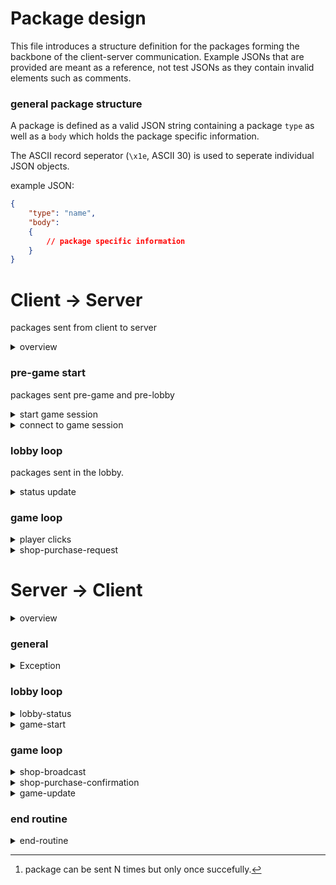 # Package design

This file introduces a structure definition for the packages forming the backbone of the client-server communication.
Example JSONs that are provided are meant as a reference, not test JSONs as they contain invalid elements such as comments.


### general package structure


A package is defined as a valid JSON string containing a package `type` as well as a `body` which holds the package specific information.

The ASCII record seperator (`\x1e`, ASCII 30) is used to seperate individual JSON objects.

example JSON:
```json
{
	"type":	"name",
	"body":
	{
        // package specific information
	}
}
```


# Client -> Server

packages sent from client to server

<details>
<summary>overview</summary>

| Package Type                                        | Game Stage  | Sent On    | Max Times Sent |
|-----------------------------------------------------|-------------|------------|----------------|
| [start-game-session](#start-game-session)           | before game | event      | 1              |
| [connect-to-game-session](#connect-to-game-session) | before game | event      | 1[^1]          |
| [status-update](#status-update)                     | lobby       | event      | N              |
| [player-clicks](#player-clicks)                     | game        | periodical | N              |

[^1]: package can be sent N times but only once succefully.

</details>



### pre-game start

packages sent pre-game and pre-lobby

<div id="start-game-session">
<details>
<summary>start game session</summary>

This package is sent when a <ins>new</ins> game session is initiated.
The package initiates AND joins the player in the session.
`playername` can be any string. Any validation is to be performed server-side but is not currently planned.
This package is sent only once and is event-driven.

Example JSON:
```json
{
	"type":	"start-game-session",
	"body":
	{
		"playername":	"passcht_03"
	}
}
```
</details>
</div>

<div id="connect-to-game-session">
<details>
<summary>connect to game session</summary>

This package is sent when a player wants to connect to an <ins>existing</ins> game session.
The `gamecode` is a string validated on the server side.
`playername` can be any string. Any validation is to be performed server-side but is not currently planned.
This package is sent only once and is event-driven.

```json
{
    "type":	"connect-to-game-session",
	"body":
	{
		"gamecode":	"A0313",
		"playername":	"passcht_03"
	}
}
```
</details>
</div>


### lobby loop
packages sent in the lobby.

<div id="status-update">
<details>
<summary>status update</summary>

This package is sent when a individual player changes their 'readiness' status.
It can be sent N times per player and is event-driven.

```json
{
	"type":	"status-update",
	"body":
	{
		"is-ready": true
	}
}
```
</details>
</div>


### game loop

<div id="player-clicks">
<details>
<summary>player clicks</summary>

This package is sent perdiodically and contains the <ins>raw clicks since last package</ins>.

```json
{
	"type":	"player-clicks",
	"body":
	{
		"count": 5
	}
}
```
</details>
</div>

<div id="shop-purchase-request">
<details>
<summary>shop-purchase-request</summary>

This package is sent when a player requests a shop purchase.

```json
{
    "type": "shop-purchase-request",
    "body": {
        "upgrade-name": "Passive Income",
        "tier": 2  // tier should only be provided for tiered upgrades and is 0-indexed
    }
}
```

</details>
</div>




# Server -> Client

<details>
<summary>overview</summary>

| Package Type                                              | Game Stage | Sent On    | Max Times Sent |
|-----------------------------------------------------------|------------|------------|----------------|
| [exception](#exception)                                   | global     | event      | N              |
| [lobby-status](#lobby-status)                             | lobby      | periodical | N              |
| [game-start](#game-start)                                 | lobby      | event      | 1              |
| [shop-broadcast](#shop-broadcast)                         | game       | event      | 1              |
| [shop-purchase-confirmation](#shop-purchase-confirmation) | game       | event      | N              |
| [game-update](#game-update)                               | game       | periodical | N              |
| [end-routine](#end-routine)                               | postgame   | event      | 1              |

</details>


### general

<div id="exception">
<details>
<summary>Exception</summary>

This package is sent to the client when an exception occurs.
`details` is an object with an undertermined structure and provides additional information depending on the specific exception that occured. 

```json
{
    "type": "exception",
    "body": {
        "name": "gamecode-not-found",
        "details": {}  //additional exception details
    }
}
```

</details>
</div>




### lobby loop

<div id="lobby-status">
<details>
<summary>lobby-status</summary>

This package is sent periodically to indicate the current status of the lobby.

```json
{
    "type": "lobby-status",
    "body": {
        "gamecode": "A0313",
        "players": [
            {
                "playername": "player1",
                "is-ready": true
            },
            {
                "playername": "player2",
                "is-ready": false
            }
        ]
    }
}
```
</details>
</div>


<details>
<summary>game-start</summary>

This package is sent to indicate a game start.

```json
{
    "type": "game-start",
    "body": {
    }
}
```
</details>
</div>



### game loop

<div id="shop-broadcast">
<details>
<summary>shop-broadcast</summary>

This package is sent once when the game starts and broadcasts the entire shop.
The `shop_entries` attribute holds a list of shop entries.
Each shop entry consists of a `name`, `type`, `target` and `description`.
The `type` specifies whether the entry is a single upgrade or a tiered upgrade.
The `target`specifies whether the upgrade improves the click modifier ("click_modifier") or the passive gain ("gain").

If the `type` is "single" the shop entry also provides a `price` attribute.

For the "tiered" `type` a `tiers` attribute is provided which holds a list of individual upgrade tiers from lowest to highest.
Each individual upgrade object has a `price` attribute and the optional attributes `name` and `description`.

```json
{
    "type": "shop-broadcast",
    "body": {
        "shop_entries": [
            {
                "name": "Double Clicks",
                "type": "single",
                "target": "click_modifier",
                "description": "This upgrade doubles the click modifier",
                "price": 400  // if type == "single" the price is provided
            },
            {
                "name": "Passive Income",
                "type": "tiered",
                "target": "gain",
                "description": "Upgrade increases passive income by 20 for each level",
                "tiers": [  // if type == "tiered" a list of upgrade tiers is provided
                    {
                        "name": "Passive Income 1",  // name optional for the individual upgrade tiers
                        "description": "",  // description optional for the individual upgrade tiers
                        "price": 100
                    },
                    {
                        "name": "Passive Income 2",  // name optional for the individual upgrade tiers
                        "description": "",  // description optional for the individual upgrade tiers
                        "price": 200
                    },
                    {
                        "name": "Passive Income 3",  // name optional for the individual upgrade tiers
                        "description": "",  // description optional for the individual upgrade tiers
                        "price": 300
                    }
                ]
            }
        ]
    }
}
```
</details>
</div>


<div id="shop-purchase-confirmation">
<details>
<summary>shop-purchase-confirmation</summary>

This package is sent on event if a shop purchase was successfull.

```json
{
    "type": "shop-purchase-confirmation",
    "body": {
    }
}
```

</details>
</div>



<div id="game-update">
<details>
<summary>game-update</summary>

This package is sent on a schedule and is customized per player.  
`top-players` is an array ordered by score descending.

```json
{
    "type": "game-update",
    "body": {
        "currency": 4738.43,
        "score": 709.2,
        "top-players": [
            {
                "playername": "p5",
                "score": 7979.6
            },
            {
                "playername": "p1",
                "score": 6000.6
            },
            {
                "playername": "p2",
                "score": 5037
            }
        ]
    }
}
```
</details>
</div>

### end routine

<div id="end-routine">
<details>
<summary>end-routine</summary>

This package is sent once after the game ends, customized per player.  
`scoreboard` is an array ordered by score descending.

```json
{
    "type": "end-routine",
    "body": {
        "score": 709.2,
        "is-winner": false,
        "scoreboard": [
            {
                "playername": "p5",
                "score": 7979.6
            },
            {
                "playername": "p1",
                "score": 6000.6
            },
            {
                "playername": "p2",
                "score": 5037
            },
            {
                "playername": "player N",
                "score": 1000
            }
        ]
    }
}
```
</details>
</div>

